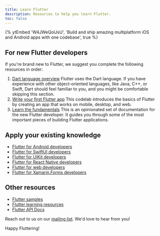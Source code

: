 ```yaml
---
title: Learn Flutter
description: Resources to help you learn Flutter.
toc: false
---
```


{% ytEmbed 'W4JWeQolJsU', 'Build and ship amazing multiplatform iOS and Android apps with one codebase', true %}

## For new Flutter developers

If you're brand new to Flutter, 
we suggest you complete the following resources 
in order:

 1. [Dart language overview][]
    Flutter uses the Dart language. 
    If you have experience with other
    object-oriented languages, like Java, C++, or 
    Swift, Dart should feel familiar to you, 
    and you might be comfortable skipping this section.
 2. [Write your first Flutter app][] 
    This codelab introduces the basics of Flutter 
    by creating an app that works on mobile, 
    desktop, and web.
 3. [Learn the fundamentals][] 
    This is an opinionated set of documentation for
    the new Flutter developer. It guides you 
    through some of the most important pieces of 
    building Flutter applications.

## Apply your existing knowledge

* [Flutter for Android developers][]
* [Flutter for SwiftUI developers][]
* [Flutter for UIKit developers][]
* [Flutter for React Native developers][]
* [Flutter for web developers][]
* [Flutter for Xamarin.Forms developers][]

## Other resources

* [Flutter samples][]
* [Flutter learning resources][]
* [Flutter API Docs][]

Reach out to us on our [mailing list][]. 
We'd love to hear from you!

Happy Fluttering!

[Dart language overview]: {{site.dart-site}}/overview
[Flutter API Docs]: {{site.api}}
[Flutter learning resources]: /reference/learning-resources
[Flutter for Android developers]: /get-started/flutter-for/android-devs
[Flutter for SwiftUI developers]: /get-started/flutter-for/swiftui-devs
[Flutter for UIKit developers]: /get-started/flutter-for/uikit-devs
[Flutter for React Native developers]: /get-started/flutter-for/react-native-devs
[Flutter samples]: https://github.com/flutter/samples
[Flutter for web developers]: /get-started/flutter-for/web-devs
[Flutter for Xamarin.Forms developers]: /get-started/flutter-for/xamarin-forms-devs
[Learn the fundamentals]: /get-started/fundamentals
[mailing list]: mailto:{{site.email}}
[Write your first Flutter app]: /get-started/codelab

